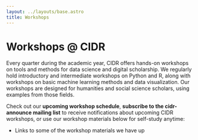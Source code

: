 ```yaml
---
layout: ../layouts/base.astro
title: Workshops
---
```


# Workshops @ CIDR

Every quarter during the academic year, CIDR offers hands-on workshops on tools and methods for data science and digital scholarship. We regularly hold introductory and intermediate workshops on Python and R, along with workshops on basic machine learning methods and data visualization. Our workshops are designed for humanities and social science scholars, using examples from those fields.

Check out our **upcoming workshop schedule**, **subscribe to the cidr-announce mailing list** to receive notifications about upcoming CIDR workshops, or use our workshop materials below for self-study anytime:

* Links to some of the workshop materials we have up

